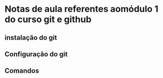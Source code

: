 # Notas de aula referentes aomódulo 1 do curso git e github

## instalação do git

## Configuração do git

## Comandos

